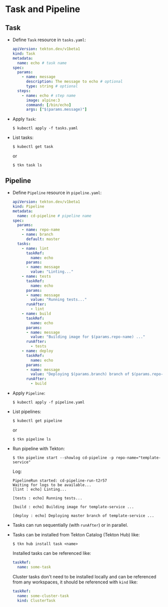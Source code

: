 # Task and Pipeline

## Task

* Define `Task` resource in `tasks.yaml`:

  ```yaml
  apiVersion: tekton.dev/v1beta1
  kind: Task
  metadata:
    name: echo # task name
  spec:
    params:
      - name: message
        description: The message to echo # optional
        type: string # optional
    steps:
      - name: echo # step name
        image: alpine:3
        command: [/bin/echo]
        args: ["$(params.message)"]
  ```

* Apply `Task`:

  ```console
  $ kubectl apply -f tasks.yaml
  ```

* List tasks:

  ```console
  $ kubectl get task
  ```

  or

  ```console
  $ tkn task ls
  ```

## Pipeline

* Define `Pipeline` resource in `pipeline.yaml`:

  ```yaml
  apiVersion: tekton.dev/v1beta1
  kind: Pipeline
  metadata:
    name: cd-pipeline # pipeline name
  spec:
    params:
      - name: repo-name
      - name: branch
        default: master
    tasks:
      - name: lint
        taskRef:
          name: echo
        params:
        - name: message
          value: "Linting..."
      - name: tests
        taskRef:
          name: echo
        params:
        - name: message
          value: "Running tests..."
        runAfter:
          - lint
      - name: build
        taskRef:
          name: echo
        params:
        - name: message
          value: "Building image for $(params.repo-name) ..."
        runAfter:
          - tests
      - name: deploy
        taskRef:
          name: echo
        params:
        - name: message
          value: "Deploying $(params.branch) branch of $(params.repo-name) ..."
        runAfter:
          - build
  ```

* Apply `Pipeline`:

  ```console
  $ kubectl apply -f pipeline.yaml
  ```

* List pipelines:

  ```console
  $ kubectl get pipeline
  ```

  or

  ```console
  $ tkn pipeline ls
  ```

* Run pipeline with Tekton:

  ```console
  $ tkn pipeline start --showlog cd-pipeline -p repo-name="template-service"
  ```

  Log:

  ```
  PipelineRun started: cd-pipeline-run-t2r57
  Waiting for logs to be available...
  [lint : echo] Linting...

  [tests : echo] Running tests...

  [build : echo] Building image for template-service ...

  [deploy : echo] Deploying master branch of template-service ...
  ```

* Tasks can run sequentially (with `runAfter`) or in parallel.

* Tasks can be installed from Tekton Catalog (Tekton Hub) like:

  ```console
  $ tkn hub install task <name>
  ```

  Installed tasks can be referenced like:

  ```yaml
  taskRef:
    name: some-task
  ```

  Cluster tasks don't need to be installed locally and can be referenced from any workspaces, it should be referenced with `kind` like:

  ```yaml
  taskRef:
    name: some-cluster-task
    kind: ClusterTask
  ```
